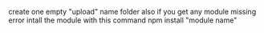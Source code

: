 create one empty "upload" name folder also
if you get any module missing error intall the module with this command npm install "module name"
